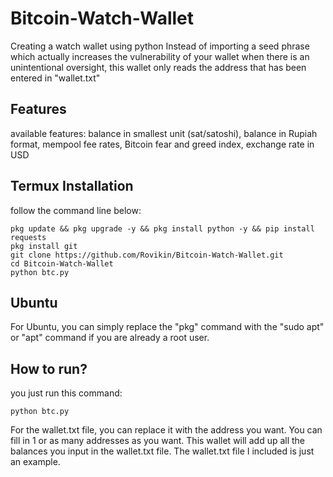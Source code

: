 # Bitcoin-Watch-Wallet
Creating a watch wallet using python
Instead of importing a seed phrase which actually increases the vulnerability of your wallet when there is an unintentional oversight, this wallet only reads the address that has been entered in "wallet.txt"

## Features
available features: balance in smallest unit (sat/satoshi), balance in Rupiah format, mempool fee rates, Bitcoin fear and greed index, exchange rate in USD
## Termux Installation
follow the command line below:
```
pkg update && pkg upgrade -y && pkg install python -y && pip install requests
pkg install git
git clone https://github.com/Rovikin/Bitcoin-Watch-Wallet.git
cd Bitcoin-Watch-Wallet
python btc.py
```
## Ubuntu
For Ubuntu, you can simply replace the "pkg" command with the "sudo apt" or "apt" command if you are already a root user.

## How to run?
you just run this command:
```
python btc.py
```
For the wallet.txt file, you can replace it with the address you want. You can fill in 1 or as many addresses as you want.
This wallet will add up all the balances you input in the wallet.txt file.
The wallet.txt file I included is just an example.
